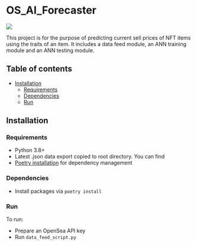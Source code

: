 # OS_AI_Forecaster
![](https://img.shields.io/badge/python-v3.8-blue)

This project is for the purpose of predicting current sell prices of NFT items using the 
traits of an item. It includes a data feed module, an ANN training module and an ANN testing module.


## Table of contents
- [Installation](#installation)
  - [Requirements](#requirements)
  - [Dependencies](#dependencies)
  - [Run](#run)

## Installation
### Requirements

- Python 3.8+
- Latest .json data export copied to root directory. You can find
- [Poetry installation](https://python-poetry.org/docs/) for dependency management

### Dependencies

- Install packages via `poetry install`

### Run 

To run:
- Prepare an OpenSea API key
- Run `data_feed_script.py`
